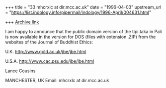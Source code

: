 +++
title = "33 mhcrxlc at dir.mcc.ac.uk"
date = "1996-04-03"
upstream_url = "https://list.indology.info/pipermail/indology/1996-April/004631.html"

+++
[Archive link](https://list.indology.info/pipermail/indology/1996-April/004631.html)

I am happy to announce that the public domain version of the tipi.taka in
Pali is now available in the version for DOS (files with extension .ZIP)
from the websites of the Journal of Buddhist Ethics:

U.K.
http://www.gold.ac.uk/jbe/jbe.html

U.S.A.
http://www.cac.psu.edu/jbe/jbe.html

Lance Cousins

MANCHESTER, UK
Email: mhcrxlc at dir.mcc.ac.uk






